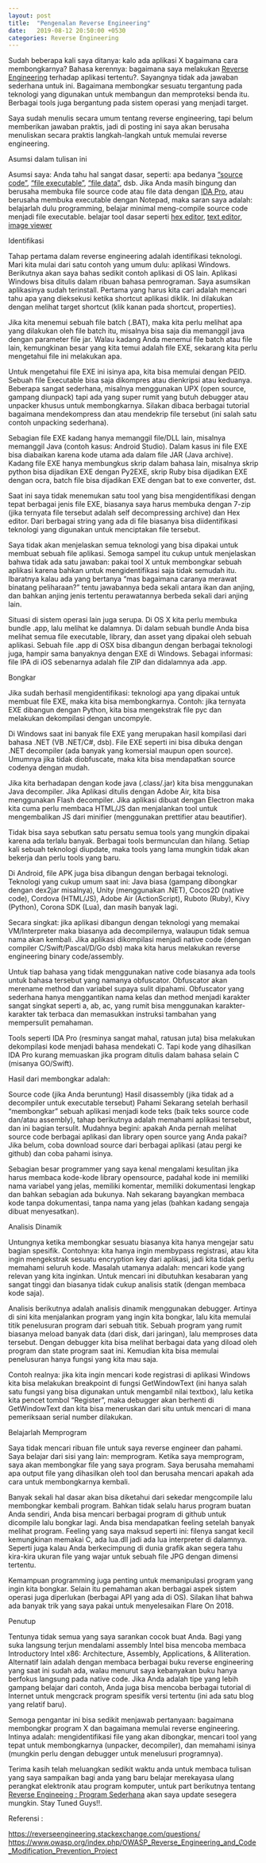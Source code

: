 ```yaml
---
layout: post
title:  "Pengenalan Reverse Engineering"
date:   2019-08-12 20:50:00 +0530
categories: Reverse Engineering
---
```

Sudah beberapa kali saya ditanya: kalo ada aplikasi X bagaimana cara membongkarnya? Bahasa kerennya: bagaimana saya melakukan [Reverse Engineering][reverse-engineering] terhadap aplikasi tertentu?. Sayangnya tidak ada jawaban sederhana untuk ini. Bagaimana membongkar sesuatu tergantung pada teknologi yang digunakan untuk membangun dan memproteksi benda itu. Berbagai tools juga bergantung pada sistem operasi yang menjadi target.

Saya sudah menulis secara umum tentang reverse engineering, tapi belum memberikan jawaban praktis, jadi di posting ini saya akan berusaha menuliskan secara praktis langkah-langkah untuk memulai reverse engineering.

Asumsi dalam tulisan ini

Asumsi saya: Anda tahu hal sangat dasar, seperti: apa bedanya [“source code”][source-code], [“file executable”][file-executeable], [“file data”,][file-data] dsb.  Jika Anda masih bingung dan berusaha membuka file source code atau file data dengan [IDA Pro][ida-pro], atau berusaha membuka executable dengan Notepad, maka saran saya adalah:
belajarlah dulu programming, belajar minimal meng-compile source code menjadi file executable.
belajar tool dasar seperti [hex editor][hex-editor], [text editor][text-editor], [image viewer][image-viewer]

Identifikasi

Tahap pertama dalam reverse engineering adalah identifikasi teknologi. Mari kita mulai dari satu contoh yang umum dulu: aplikasi Windows. Berikutnya akan saya bahas sedikit contoh aplikasi di OS lain. Aplikasi Windows bisa ditulis dalam ribuan bahasa pemrograman. Saya asumsikan aplikasinya sudah terinstall. Pertama yang harus kita cari adalah mencari tahu apa yang dieksekusi ketika shortcut aplikasi diklik. Ini dilakukan dengan melihat target shortcut (klik kanan pada shortcut, properties).

Jika kita menemui sebuah file batch (.BAT), maka kita perlu melihat apa yang dilakukan oleh file batch itu, misalnya bisa saja dia memanggil java dengan parameter file jar. Walau kadang Anda menemui file batch atau file lain, kemungkinan besar yang kita temui adalah file EXE, sekarang kita perlu mengetahui file ini melakukan apa.

Untuk mengetahui file EXE ini isinya apa, kita bisa memulai dengan PEID. Sebuah file Executable bisa saja dikompres atau dienkripsi atau keduanya. Beberapa sangat sederhana, misalnya menggunakan UPX (open source, gampang diunpack) tapi ada yang super rumit yang butuh debugger atau unpacker khusus untuk membongkarnya. Silakan dibaca berbagai tutorial bagaimana mendekompress dan atau mendekrip file tersebut (ini salah satu contoh unpacking sederhana).

Sebagian file EXE kadang hanya memanggil file/DLL lain, misalnya memanggil Java (contoh kasus: Android Studio). Dalam kasus ini file EXE bisa diabaikan karena kode utama ada dalam file JAR (Java archive). Kadang file EXE hanya membungkus skrip dalam bahasa lain, misalnya skrip python bisa dijadikan EXE dengan Py2EXE, skrip Ruby bisa dijadikan EXE dengan ocra, batch file bisa dijadikan EXE dengan bat to exe converter, dst.

Saat ini saya tidak menemukan satu tool yang bisa mengidentifikasi dengan tepat berbagai jenis file EXE, biasanya saya harus membuka dengan 7-zip (jika ternyata file tersebut adalah self decompressing archive) dan Hex editor. Dari berbagai string yang ada di file biasanya bisa diidentifikasi teknologi yang digunakan untuk menciptakan file tersebut.

Saya tidak akan menjelaskan semua teknologi yang bisa dipakai untuk membuat sebuah file aplikasi. Semoga sampel itu cukup untuk menjelaskan bahwa tidak ada satu jawaban: pakai tool X untuk membongkar sebuah aplikasi karena bahkan untuk mengidentifikasi saja tidak semudah itu. Ibaratnya kalau ada yang bertanya “mas bagaimana caranya merawat binatang peliharaan?” tentu jawabannya beda sekali antara ikan dan anjing, dan bahkan anjing jenis tertentu perawatannya berbeda sekali dari anjing lain.

Situasi di sistem operasi lain juga serupa. Di OS X kita perlu membuka bundle .app, lalu melihat ke dalamnya. Di dalam sebuah bundle Anda bisa melihat semua file executable, library, dan asset yang dipakai oleh sebuah aplikasi. Sebuah file .app di OSX bisa dibangun dengan berbagai teknologi juga, hampir sama banyaknya dengan EXE di Windows. Sebagai informasi: file IPA di iOS sebenarnya adalah file ZIP dan didalamnya ada .app.

Bongkar

Jika sudah berhasil mengidentifikasi: teknologi apa yang dipakai untuk membuat file EXE, maka kita bisa membongkarnya. Contoh: jika ternyata EXE dibangun dengan Python, kita bisa mengekstrak file pyc dan melakukan dekompilasi dengan uncompyle.

Di Windows saat ini banyak file EXE yang merupakan hasil kompilasi dari bahasa .NET (VB .NET/C#, dsb). File EXE seperti ini bisa dibuka dengan .NET decompiler (ada banyak yang komersial maupun open source). Umumnya jika tidak diobfuscate, maka kita bisa mendapatkan source codenya dengan mudah.

Jika kita berhadapan dengan kode java (.class/.jar) kita bisa menggunakan Java decompiler. Jika Aplikasi ditulis dengan Adobe Air, kita bisa menggunakan Flash decompiler. Jika aplikasi dibuat dengan Electron maka kita cuma perlu membaca HTML/JS dan menjalankan tool untuk mengembalikan JS dari minifier (menggunakan prettifier atau beautifier).

Tidak bisa saya sebutkan satu persatu semua tools yang mungkin dipakai karena ada terlalu banyak. Berbagai tools bermunculan dan hilang. Setiap kali sebuah teknologi diupdate, maka tools yang lama mungkin tidak akan bekerja dan perlu tools yang baru.

Di Android, file APK juga bisa dibangun dengan berbagai teknologi. Teknologi yang cukup umum saat ini: Java biasa (gampang dibongkar dengan dex2jar misalnya), Unity (menggunakan .NET), Cocos2D (native code), Cordova (HTML/JS), Adobe Air (ActionScript), Ruboto (Ruby), Kivy (Python), Corona SDK (Lua), dan masih banyak lagi.

Secara singkat: jika aplikasi dibangun dengan teknologi yang memakai VM/Interpreter maka biasanya ada decompilernya, walaupun tidak semua nama akan kembali. Jika aplikasi dikompilasi menjadi native code (dengan compiler C/Swift/Pascal/D/Go dsb) maka kita harus melakukan reverse engineering binary code/assembly.

Untuk tiap bahasa yang tidak menggunakan native code biasanya ada tools untuk bahasa tersebut yang namanya obfuscator. Obfuscator akan merename method dan variabel supaya sulit dipahami. Obfuscator yang sederhana hanya menggantikan nama kelas dan method menjadi karakter sangat singkat seperti a, ab, ac, yang rumit bisa menggunakan karakter-karakter tak terbaca dan memasukkan instruksi tambahan yang mempersulit pemahaman.

Tools seperti IDA Pro (resminya sangat mahal, ratusan juta) bisa melakukan dekompilasi kode menjadi bahasa mendekati C. Tapi kode yang dihasilkan IDA Pro kurang memuaskan jika program ditulis dalam bahasa selain C (misanya GO/Swift).

Hasil dari membongkar adalah:

Source code (jika Anda beruntung)
Hasil disassembly (jika tidak ad a decompiler untuk executable tersebut)
Pahami
Sekarang setelah berhasil “membongkar” sebuah aplikasi menjadi kode teks (baik teks source code dan/atau assembly), tahap berikutnya adalah memahami aplikasi tersebut, dan ini bagian tersulit. Mudahnya begini: apakah Anda pernah melihat source code berbagai aplikasi dan library open source yang Anda pakai? Jika belum, coba download source dari berbagai aplikasi (atau pergi ke github) dan coba pahami isinya.

Sebagian besar programmer yang saya kenal mengalami kesulitan jika harus membaca kode-kode library opensource, padahal kode ini memiliki nama variabel yang jelas, memiliki komentar, memiliki dokumentasi lengkap dan bahkan sebagian ada bukunya. Nah sekarang bayangkan membaca kode tanpa dokumentasi, tanpa nama yang jelas (bahkan kadang sengaja dibuat menyesatkan).

Analisis Dinamik

Untungnya ketika membongkar sesuatu biasanya kita hanya mengejar satu bagian spesifik. Contohnya: kita hanya ingin membypass registrasi, atau kita ingin mengekstrak sesuatu encryption key dari aplikasi, jadi kita tidak perlu memahami seluruh kode. Masalah utamanya adalah: mencari kode yang relevan yang kita inginkan. Untuk mencari ini dibutuhkan kesabaran yang sangat tinggi dan biasanya tidak cukup analisis statik (dengan membaca kode saja).

Analisis berikutnya adalah analisis dinamik menggunakan debugger. Artinya di sini kita menjalankan program yang ingin kita bongkar, lalu kita memulai titik penelusuran program dari sebuah titik. Sebuah program yang rumit biasanya meload banyak data (dari disk, dari jaringan), lalu memproses data tersebut. Dengan debugger kita bisa melihat berbagai data yang diload oleh program dan state program saat ini. Kemudian kita bisa memulai penelusuran hanya fungsi yang kita mau saja.

Contoh realnya: jika kita ingin mencari kode registrasi di aplikasi Windows kita bisa melakukan breakpoint di fungsi GetWindowText (ini hanya salah satu fungsi yang bisa digunakan untuk mengambil nilai textbox), lalu ketika kita pencet tombol “Register”, maka debugger akan berhenti di GetWindowText dan kita bisa meneruskan dari situ untuk mencari di mana pemeriksaan serial number dilakukan.

Belajarlah Memprogram

Saya tidak mencari ribuan file untuk saya reverse engineer dan pahami. Saya belajar dari sisi yang lain: memprogram. Ketika saya memprogram, saya akan membongkar file yang saya program. Saya berusaha memahami apa output file yang dihasilkan oleh tool dan berusaha mencari apakah ada cara untuk membongkarnya kembali.

Banyak sekali hal dasar akan bisa diketahui dari sekedar mengcompile lalu membongkar kembali program. Bahkan tidak selalu harus program buatan Anda sendiri, Anda bisa mencari berbagai program di github untuk dicompile lalu bongkar lagi. Anda bisa mendapatkan feeling setelah banyak melihat program. Feeling yang saya maksud seperti ini: filenya sangat kecil kemungkinan memakai C, ada lua.dll jadi ada lua interpreter di dalamnya. Seperti juga kalau Anda berkecimpung di dunia grafik akan segera tahu kira-kira ukuran file yang wajar untuk sebuah file JPG dengan dimensi tertentu.

Kemampuan programming juga penting untuk memanipulasi program yang ingin kita bongkar. Selain itu pemahaman akan berbagai aspek sistem operasi juga diperlukan (berbagai API yang ada di OS). Silakan lihat bahwa ada banyak trik yang saya pakai untuk menyelesaikan Flare On 2018.

Penutup

Tentunya tidak semua yang saya sarankan cocok buat Anda. Bagi yang suka langsung terjun mendalami assembly Intel bisa mencoba membaca Introductory Intel x86: Architecture, Assembly, Applications, & Alliteration. Alternatif lain adalah dengan membaca berbagai buku reverse engineering yang saat ini sudah ada, walau menurut saya kebanyakan buku hanya berfokus langsung pada native code. Jika Anda adalah tipe yang lebih gampang belajar dari contoh, Anda juga bisa mencoba berbagai tutorial di Internet untuk mengcrack program spesifik versi tertentu (ini ada satu blog yang relatif baru).

Semoga pengantar ini bisa sedikit menjawab pertanyaan: bagaimana membongkar program X dan bagaimana memulai reverse engineering. Intinya adalah: mengidentifikasi file yang akan dibongkar, mencari tool yang tepat untuk membongkarnya (unpacker, decompiler), dan memahami isinya (mungkin perlu dengan debugger untuk menelusuri programnya).

Terima kasih telah meluangkan sedikit waktu anda untuk membaca tulisan yang saya sampaikan bagi anda yang baru belajar merekayasa ulang perangkat elektronik atau program komputer, untuk part berikutnya tentang [Reverse Engineeing : Program Sederhana][update] akan saya update sesegera mungkin. Stay Tuned Guys!!.  

Referensi :

https://reverseengineering.stackexchange.com/questions/
https://www.owasp.org/index.php/OWASP_Reverse_Engineering_and_Code_Modification_Prevention_Project




[reverse-engineering]: https://id.wikipedia.org/wiki/Rekayasa_balik
[file-executeable]:   https://en.wikipedia.org/wiki/Executable
[file-data]: https://id.wikipedia.org/wiki/Berkas_komputer
[source-code]: https://simple.wikipedia.org/wiki/Source_code
[ida-pro]:https://www.hex-rays.com/products/ida/support/download.shtml
[hex-editor]:https://mh-nexus.de/en/hxd/
[text-editor]:https://code.visualstudio.com/
[image-viewer]:https://en.wikipedia.org/wiki/Image_viewer
[update]:#
